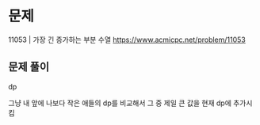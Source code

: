# 문제

11053 | 가장 긴 증가하는 부분 수열
https://www.acmicpc.net/problem/11053

## 문제 풀이

dp

그냥 내 앞에 나보다 작은 애들의 dp를 비교해서 그 중 제일 큰 값을 현재 dp에 추가시킴
